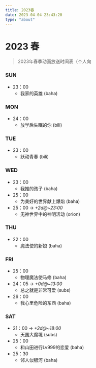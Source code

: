 ```yaml
---
title: 2023春
date: 2023-04-04 23:43:20
type: "about"
---
```


# 2023 春

> 2023年春季动画放送时间表（个人向

### SUN

- 23：00
  - 我家的英雄 (baha)

### MON

- 24：00
  - 放学后失眠的你 (bili)

### TUE

- 23：00
  - 跃动青春 (bili)

### WED

- 23：00
  - 我推的孩子 (baha)
- 25：00
  - 为美好的世界献上爆焰 (baha)
- 25：00 -> *+2d@~23:00*
  - 无神世界中的神明活动 (orion)

### THU

- 22：00
  - 魔法使的新娘 (baha)

### FRI

- 25：00
  - 物理魔法使马修 (baha)
- 24：05 -> *+0d@~13:00*
  - 总之就是非常可爱 (subs)
- 26：00
  - 我心里危险的东西 (baha)

### SAT

- 21：00 -> *+2d@~18:00*
  - 天国大魔境 (subs)
- 25：00
  - 和山田进行Lv999的恋爱 (baha)
- 25：30
  - 邻人似银河 (baha)